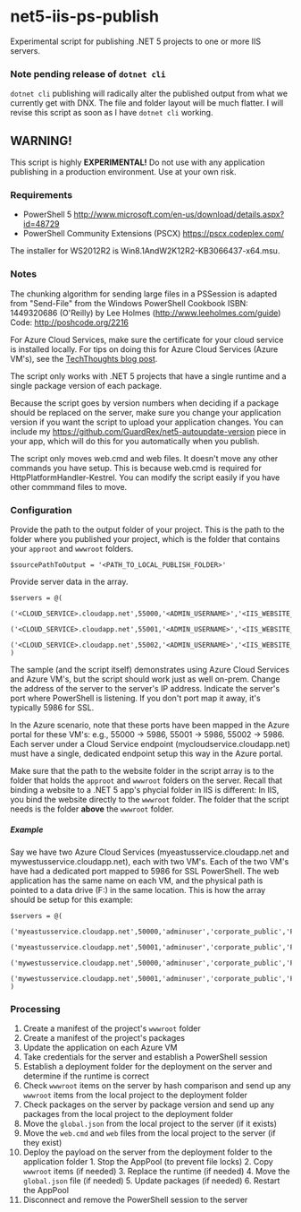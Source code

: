 # net5-iis-ps-publish
Experimental script for publishing .NET 5 projects to one or more IIS servers.

### Note pending release of `dotnet cli`
`dotnet cli` publishing will radically alter the published output from what we currently get with DNX. The file and folder layout will be much flatter. I will revise this script as soon as I have `dotnet cli` working.

## WARNING!
This script is highly **EXPERIMENTAL!** Do not use with any application publishing in a production environment. Use at your own risk.
### Requirements
- PowerShell 5 http://www.microsoft.com/en-us/download/details.aspx?id=48729
- PowerShell Community Extensions (PSCX) https://pscx.codeplex.com/

The installer for WS2012R2 is Win8.1AndW2K12R2-KB3066437-x64.msu.

### Notes
The chunking algorithm for sending large files in a PSSession is adapted from "Send-File" from the Windows PowerShell Cookbook ISBN: 1449320686 (O'Reilly) by Lee Holmes (http://www.leeholmes.com/guide) Code: http://poshcode.org/2216

For Azure Cloud Services, make sure the certificate for your cloud service is installed locally. For tips on doing this for Azure Cloud Services (Azure VM's), see the [TechThoughts blog post](http://techthoughts.info/remote-powershell-to-azure-vm-automating-certificate-configuration/).

The script only works with .NET 5 projects that have a single runtime and a single package version of each package.

Because the script goes by version numbers when deciding if a package should be replaced on the server, make sure you change your application version if you want the script to upload your application changes. You can include my https://github.com/GuardRex/net5-autoupdate-version piece in your app, which will do this for you automatically when you publish.

The script only moves web.cmd and web files. It doesn't move any other commands you have setup. This is because web.cmd is required for HttpPlatformHandler-Kestrel. You can modify the script easily if you have other commmand files to move.
### Configuration
Provide the path to the output folder of your project. This is the path to the folder where you published your project, which is the folder that contains your `approot` and `wwwroot` folders.
```
$sourcePathToOutput = '<PATH_TO_LOCAL_PUBLISH_FOLDER>'
```
Provide server data in the array.
```
$servers = @(
    ('<CLOUD_SERVICE>.cloudapp.net',55000,'<ADMIN_USERNAME>','<IIS_WEBSITE_NAME>','<PATH_TO_WEBSITE_FOLDER>'),
    ('<CLOUD_SERVICE>.cloudapp.net',55001,'<ADMIN_USERNAME>','<IIS_WEBSITE_NAME>','<PATH_TO_WEBSITE_FOLDER>'),
    ('<CLOUD_SERVICE>.cloudapp.net',55002,'<ADMIN_USERNAME>','<IIS_WEBSITE_NAME>','<PATH_TO_WEBSITE_FOLDER>')
)
```
The sample (and the script itself) demonstrates using Azure Cloud Services and Azure VM's, but the script should work just as well on-prem. Change the address of the server to the server's IP address. Indicate the server's port where PowerShell is listening. If you don't port map it away, it's typically 5986 for SSL.

In the Azure scenario, note that these ports have been mapped in the Azure portal for these VM's: e.g., 55000 -> 5986, 55001 -> 5986, 55002 -> 5986. Each server under a Cloud Service endpoint (mycloudservice.cloudapp.net) must have a single, dedicated endpoint setup this way in the Azure portal.

Make sure that the path to the website folder in the script array is to the folder that holds the `approot` and `wwwroot` folders on the server. Recall that binding a website to a .NET 5 app's phycial folder in IIS is different: In IIS, you bind the website directly to the `wwwroot` folder. The folder that the script needs is the folder **above** the `wwwroot` folder.

##### Example
Say we have two Azure Cloud Services (myeastusservice.cloudapp.net and mywestusservice.cloudapp.net), each with two VM's. Each of the two VM's have had a dedicated port mapped to 5986 for SSL PowerShell. The web application has the same name on each VM, and the physical path is pointed to a data drive (F:) in the same location. This is how the array should be setup for this example:
```
$servers = @(
    ('myeastusservice.cloudapp.net',50000,'adminuser','corporate_public','F:\corporate_public'),
    ('myeastusservice.cloudapp.net',50001,'adminuser','corporate_public','F:\corporate_public'),
    ('mywestusservice.cloudapp.net',50000,'adminuser','corporate_public','F:\corporate_public'),
    ('mywestusservice.cloudapp.net',50001,'adminuser','corporate_public','F:\corporate_public')
)
```
### Processing
1. Create a manifest of the project's `wwwroot` folder
2. Create a manifest of the project's packages
3. Update the application on each Azure VM
  1. Take credentials for the server and establish a PowerShell session
  2. Establish a deployment folder for the deployment on the server and determine if the runtime is correct
  3. Check `wwwroot` items on the server by hash comparison and send up any `wwwroot` items from the local project to the deployment folder
  4. Check packages on the server by package version and send up any packages from the local project to the deployment folder
  5. Move the `global.json` from the local project to the server (if it exists)
  6. Move the `web.cmd` and `web` files from the local project to the server (if they exist)
  7. Deploy the payload on the server from the deployment folder to the application folder
    1. Stop the AppPool (to prevent file locks)
    2. Copy `wwwroot` items (if needed)
    3. Replace the runtime (if needed)
    4. Move the `global.json` file (if needed)
    5. Update packages (if needed)
    6. Restart the AppPool
  8. Disconnect and remove the PowerShell session to the server